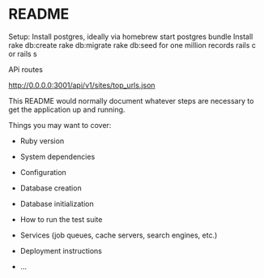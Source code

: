 # README

Setup:
Install postgres, ideally via homebrew
start postgres
bundle Install
rake db:create
rake db:migrate
rake db:seed for one million records
rails c or rails s

APi routes

http://0.0.0.0:3001/api/v1/sites/top_urls.json


This README would normally document whatever steps are necessary to get the
application up and running.

Things you may want to cover:

* Ruby version

* System dependencies

* Configuration

* Database creation

* Database initialization

* How to run the test suite

* Services (job queues, cache servers, search engines, etc.)

* Deployment instructions

* ...
